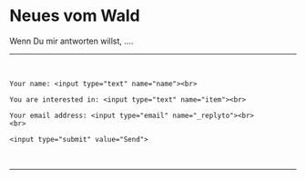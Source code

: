 # Neues vom Wald

Wenn Du mir antworten willst, ....

<hr>
<br>
<form action="https://formspree.io/garagesale.ashs@gmail.com"
	method="POST">

    Your name: <input type="text" name="name"><br>
    
    You are interested in: <input type="text" name="item"><br>
    
    Your email address: <input type="email" name="_replyto"><br>
    <br>
    
    <input type="submit" value="Send">
    
</form>
<br>
<hr>
